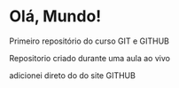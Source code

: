 # Olá, Mundo!
 Primeiro repositório do curso GIT e GITHUB

 Repositorio criado durante uma aula ao vivo
 
 adicionei direto do do site GITHUB
